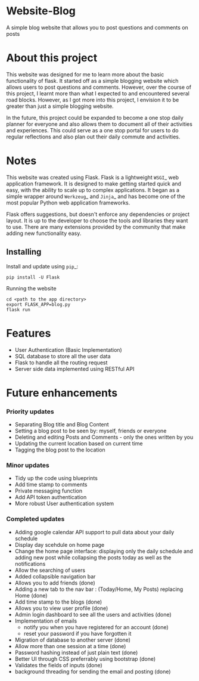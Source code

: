 # Website-Blog

A simple blog website that allows you to post questions and comments on posts

# About this project

This website was designed for me to learn more about the basic functionality of flask. It started off as a simple blogging website which allows users to post questions and comments. However, over the course of this project, I learnt more than what I expected to and encountered several road blocks. However, as I got more into this project, I envision it to be greater than just a simple blogging website.

In the future, this project could be expanded to become a one stop daily planner for everyone and also allows them to document all of their activities and experiences. This could serve as a one stop portal for users to do regular reflections and also plan out their daily commute and activities. 

# Notes

This website was created using Flask. Flask is a lightweight `WSGI`_ web application framework. It is designed
to make getting started quick and easy, with the ability to scale up to
complex applications. It began as a simple wrapper around `Werkzeug`_
and `Jinja`_ and has become one of the most popular Python web
application frameworks.

Flask offers suggestions, but doesn't enforce any dependencies or
project layout. It is up to the developer to choose the tools and
libraries they want to use. There are many extensions provided by the
community that make adding new functionality easy.


Installing
----------

Install and update using `pip`_:

    pip install -U Flask
    
Running the website

    cd <path to the app directory>
    export FLASK_APP=blog.py
    flask run
    
    
# Features

* User Authentication (Basic Implementation)
* SQL database to store all the user data
* Flask to handle all the routing request
* Server side data implemented using RESTful API

# Future enhancements

### Priority updates
* Separating Blog title and Blog Content
* Setting a blog post to be seen by: myself, friends or everyone
* Deleting and editing Posts and Comments - only the ones written by you
* Updating the current location based on current time
* Tagging the blog post to the location

### Minor updates
* Tidy up the code using blueprints
* Add time stamp to comments
* Private messaging function
* Add API token authentication
* More robust User authentication system

### Completed updates
* Adding google calendar API support to pull data about your daily schedule
* Display day scehdule on home page 
* Change the home page interface: displaying only the daily schedule and adding new post while collapsing the posts today as well as the notifications
* Allow the searching of users
* Added collapsible navigation bar
* Allows you to add friends (done)
* Adding a new tab to the nav bar : (Today/Home, My Posts) replacing Home (done)
* Add time stamp to the blogs (done)
* Allows you to view user profile (done)
* Admin login dashboard to see all the users and activities (done)
* Implementation of emails
    * notify you when you have registered for an account (done)   
    * reset your password if you have forgotten it
* Migration of database to another server (done)
* Allow more than one session at a time (done)
* Password hashing instead of just plain text (done)
* Better UI through CSS preferrably using bootstrap (done)
* Validates the fields of inputs (done)
* background threading for sending the email and posting (done)
